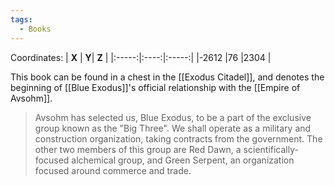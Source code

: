 ```yaml
---
tags:
  - Books
---
```


Coordinates:
| **X** | **Y**| **Z** |
|:-----:|:----:|:-----:|
|-2612  |76   |2304  |

This book can be found in a chest in the [[Exodus Citadel]], and denotes the beginning of [[Blue Exodus]]'s official relationship with the [[Empire of Avsohm]].

> Avsohm has selected us, Blue Exodus, to be a part of the exclusive group known as the "Big Three". We shall operate as a military and construction organization, taking contracts from the government. The other two members of this group are Red Dawn, a scientifically-focused alchemical group, and Green Serpent, an organization focused around commerce and trade.

